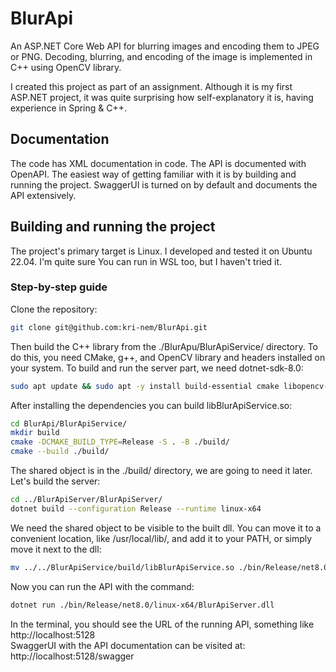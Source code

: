 # BlurApi
An ASP.NET Core Web API for blurring images and encoding them to JPEG or
PNG. Decoding, blurring, and encoding of the image is implemented in C++
using OpenCV library.   

I created this project as part of an assignment. Although it is my first
ASP.NET project, it was quite surprising how self-explanatory it is, having
experience in Spring & C++.

## Documentation
The code has XML documentation in code. The API is documented with OpenAPI.
The easiest way of getting familiar with it is by building and running the
project. SwaggerUI is turned on by default and documents the API extensively.

## Building and running the project
The project's primary target is Linux. I developed and tested it on Ubuntu
22.04. I'm quite sure You can run in WSL too, but I haven't tried it.

### Step-by-step guide
Clone the repository:
```bash
git clone git@github.com:kri-nem/BlurApi.git
```
Then build the C++ library from the ./BlurApu/BlurApiService/ directory. To do
this, you need CMake, g++, and OpenCV library and headers installed
on your system. To build and run the server part, we need dotnet-sdk-8.0:
```bash
sudo apt update && sudo apt -y install build-essential cmake libopencv-dev dotnet-sdk-8.0
```
After installing the dependencies you can build libBlurApiService.so:
```bash
cd BlurApi/BlurApiService/
mkdir build
cmake -DCMAKE_BUILD_TYPE=Release -S . -B ./build/
cmake --build ./build/
```
The shared object is in the ./build/ directory, we are going to need it later.
Let's build the server:
```bash
cd ../BlurApiServer/BlurApiServer/
dotnet build --configuration Release --runtime linux-x64
```
We need the shared object to be visible to the built dll. You can move it
to a convenient location, like /usr/local/lib/, and add it to your PATH, or
simply move it next to the dll:
```bash
mv ../../BlurApiService/build/libBlurApiService.so ./bin/Release/net8.0/linux-x64/
```
Now you can run the API with the command:
```bash
dotnet run ./bin/Release/net8.0/linux-x64/BlurApiServer.dll
```

In the terminal, you should see the URL of the running API, something like
http://localhost:5128  
SwaggerUI with the API documentation can be visited at: http://localhost:5128/swagger
